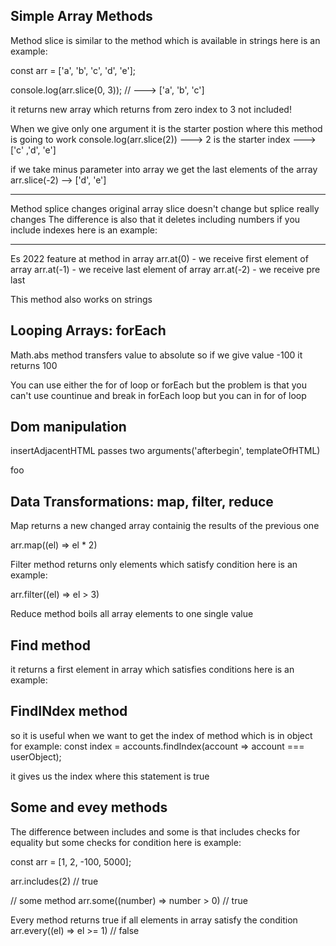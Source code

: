 ## Simple Array Methods

Method slice is similar to the method which is available in strings here is an example:

const arr = ['a', 'b', 'c', 'd', 'e'];

console.log(arr.slice(0, 3)); // ---> ['a', 'b', 'c']

it returns new array which returns from zero index to 3 not included!

When we give only one argument it is the starter postion where this method is going to work
console.log(arr.slice(2)) ---> 2 is the starter index ---> ['c' ,'d', 'e']

if we take minus parameter into array we get the last elements of the array arr.slice(-2) --> ['d', 'e']

---

Method splice changes original array slice doesn't change but splice really changes
The difference is also that it deletes including numbers if you include indexes here is an example:

---

Es 2022 feature
at method in array
arr.at(0) - we receive first element of array
arr.at(-1) - we receive last element of array
arr.at(-2) - we receive pre last

This method also works on strings

## Looping Arrays: forEach

Math.abs method transfers value to absolute so if we give value -100 it returns 100

You can use either the for of loop or forEach but the problem is that you can't use countinue and break in forEach loop
but you can in for of loop

## Dom manipulation

insertAdjacentHTML passes two arguments('afterbegin', templateOfHTML)

 <!-- beforebegin -->
<p>
<!-- afterbegin -->
foo
<!-- beforeend -->
</p>
<!-- afterend -->

## Data Transformations: map, filter, reduce

Map returns a new changed array containig the results of the previous one

arr.map((el) => el \* 2)

Filter method returns only elements which satisfy condition here is an example:

arr.filter((el) => el > 3)

Reduce method boils all array elements to one single value

## Find method

it returns a first element in array which satisfies conditions
here is an example:

## FindINdex method

so it is useful when we want to get the index of method which is in object for example:
const index = accounts.findIndex(account => account === userObject);

it gives us the index where this statement is true

## Some and evey methods

The difference between includes and some is that includes checks for equality but some checks for condition here is example:

const arr = [1, 2, -100, 5000];

arr.includes(2) // true

// some method
arr.some((number) => number > 0) // true

Every method returns true if all elements in array satisfy the condition
arr.every((el) => el >= 1) // false
